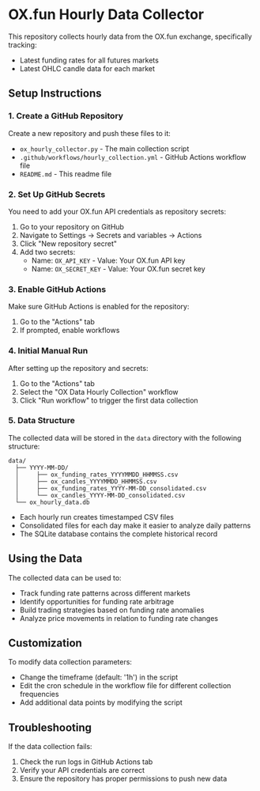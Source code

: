 # OX.fun Hourly Data Collector

This repository collects hourly data from the OX.fun exchange, specifically tracking:
- Latest funding rates for all futures markets
- Latest OHLC candle data for each market

## Setup Instructions

### 1. Create a GitHub Repository
Create a new repository and push these files to it:
- `ox_hourly_collector.py` - The main collection script
- `.github/workflows/hourly_collection.yml` - GitHub Actions workflow file
- `README.md` - This readme file

### 2. Set Up GitHub Secrets
You need to add your OX.fun API credentials as repository secrets:

1. Go to your repository on GitHub
2. Navigate to Settings → Secrets and variables → Actions
3. Click "New repository secret"
4. Add two secrets:
   - Name: `OX_API_KEY` - Value: Your OX.fun API key
   - Name: `OX_SECRET_KEY` - Value: Your OX.fun secret key

### 3. Enable GitHub Actions
Make sure GitHub Actions is enabled for the repository:
1. Go to the "Actions" tab
2. If prompted, enable workflows

### 4. Initial Manual Run
After setting up the repository and secrets:
1. Go to the "Actions" tab
2. Select the "OX Data Hourly Collection" workflow
3. Click "Run workflow" to trigger the first data collection

### 5. Data Structure
The collected data will be stored in the `data` directory with the following structure:

```
data/
  ├── YYYY-MM-DD/
  │     ├── ox_funding_rates_YYYYMMDD_HHMMSS.csv
  │     ├── ox_candles_YYYYMMDD_HHMMSS.csv
  │     ├── ox_funding_rates_YYYY-MM-DD_consolidated.csv
  │     └── ox_candles_YYYY-MM-DD_consolidated.csv
  └── ox_hourly_data.db
```

- Each hourly run creates timestamped CSV files
- Consolidated files for each day make it easier to analyze daily patterns
- The SQLite database contains the complete historical record

## Using the Data

The collected data can be used to:
- Track funding rate patterns across different markets
- Identify opportunities for funding rate arbitrage
- Build trading strategies based on funding rate anomalies
- Analyze price movements in relation to funding rate changes

## Customization

To modify data collection parameters:
- Change the timeframe (default: '1h') in the script
- Edit the cron schedule in the workflow file for different collection frequencies
- Add additional data points by modifying the script

## Troubleshooting

If the data collection fails:
1. Check the run logs in GitHub Actions tab
2. Verify your API credentials are correct
3. Ensure the repository has proper permissions to push new data